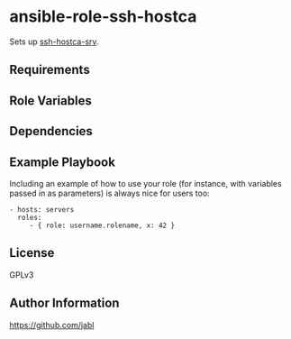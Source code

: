 ansible-role-ssh-hostca
=======================

Sets up [ssh-hostca-srv](https://github.com/jabl/ssh-hostca-srv).

Requirements
------------


Role Variables
--------------



Dependencies
------------



Example Playbook
----------------

Including an example of how to use your role (for instance, with variables passed in as parameters) is always nice for users too:

    - hosts: servers
      roles:
         - { role: username.rolename, x: 42 }

License
-------

GPLv3

Author Information
------------------

https://github.com/jabl

